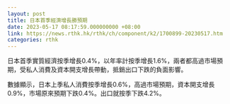 ```yaml
---
layout: post
title: 日本首季經濟增長勝預期
date: 2023-05-17 08:17:59.000000000 +08:00
link: https://news.rthk.hk/rthk/ch/component/k2/1700899-20230517.htm
categories: rthk
---
```


日本首季實質經濟按季增長0.4%，以年率計按季增長1.6%，兩者都高過市場預期，受私人消費及資本開支增長帶動，抵銷出口下跌的負面影響。

數據顯示，日本上季私人消費按季增長0.6%，高過市場預期，資本開支增長0.9%，市場原來預期下跌0.4%。出口就按季下跌4.2%。
